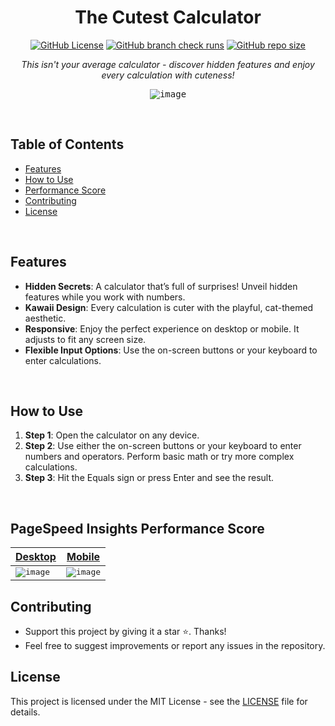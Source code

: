 <div align="center">
  
# The Cutest Calculator
[![GitHub License](https://img.shields.io/github/license/EduardaSRBastos/calculator?style=plastic&color=darkred)](https://github.com/EduardaSRBastos/calculator?tab=MIT-1-ov-file)
[![GitHub branch check runs](https://img.shields.io/github/check-runs/EduardaSRBastos/calculator/main?style=plastic)](https://github.com/EduardaSRBastos/calculator/actions)
[![GitHub repo size](https://img.shields.io/github/repo-size/EduardaSRBastos/calculator?style=plastic)](https://github.com/EduardaSRBastos/calculator)

<p><i>This isn't your average calculator - discover hidden features and enjoy every calculation with cuteness!</i></p>

<kbd> ![image](https://github.com/user-attachments/assets/fb15e3f6-72b9-49c5-aa6b-215433243ce4) </kbd>

</div>

<br>

## Table of Contents
- [Features](#features)
- [How to Use](#how-to-use)
- [Performance Score](#pagespeed-insights-performance-score)
- [Contributing](#contributing)
- [License](#license)

<br>

## Features

- **Hidden Secrets**: A calculator that’s full of surprises! Unveil hidden features while you work with numbers.
- **Kawaii Design**: Every calculation is cuter with the playful, cat-themed aesthetic.
- **Responsive**: Enjoy the perfect experience on desktop or mobile. It adjusts to fit any screen size.
- **Flexible Input Options**: Use the on-screen buttons or your keyboard to enter calculations.

<br>

## How to Use

1. **Step 1**: Open the calculator on any device.
2. **Step 2**: Use either the on-screen buttons or your keyboard to enter numbers and operators. Perform basic math or try more complex calculations.
3. **Step 3**: Hit the Equals sign or press Enter and see the result.

<br>

## PageSpeed Insights Performance Score
<div align="center">
  
| [Desktop](https://pagespeed.web.dev/analysis/https-eduardasrbastos-github-io-calculator/ncyoyutsht?form_factor=desktop) | [Mobile](https://pagespeed.web.dev/analysis/https-eduardasrbastos-github-io-calculator/ncyoyutsht?form_factor=mobile) |
|-------|-------|
| <kbd> ![image](https://github.com/user-attachments/assets/3f011bd5-27e8-4af0-85e6-ff63d392beca) </kbd> | <kbd> ![image](https://github.com/user-attachments/assets/5b3a6c74-8407-49fe-9d3e-2a5a3cff000c) </kbd> |

</div>

## Contributing
- Support this project by giving it a star ⭐. Thanks!
- Feel free to suggest improvements or report any issues in the repository.

## License
This project is licensed under the MIT License - see the [LICENSE](LICENSE) file for details.
